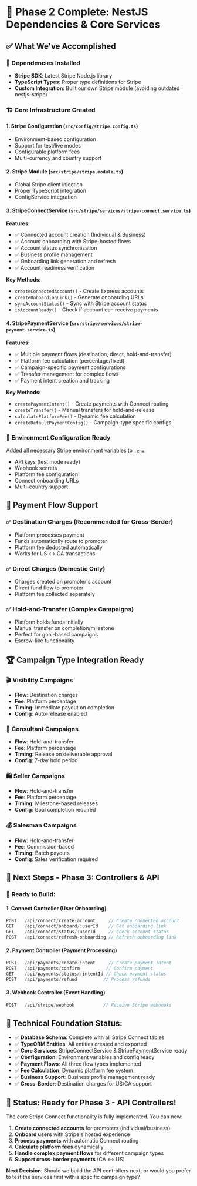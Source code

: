 # 🎉 Phase 2 Complete: NestJS Dependencies & Core Services

## ✅ What We've Accomplished

### 🔧 Dependencies Installed
- **Stripe SDK**: Latest Stripe Node.js library
- **TypeScript Types**: Proper type definitions for Stripe
- **Custom Integration**: Built our own Stripe module (avoiding outdated nestjs-stripe)

### 🏗️ Core Infrastructure Created

#### 1. **Stripe Configuration** (`src/config/stripe.config.ts`)
- Environment-based configuration
- Support for test/live modes
- Configurable platform fees
- Multi-currency and country support

#### 2. **Stripe Module** (`src/stripe/stripe.module.ts`)
- Global Stripe client injection
- Proper TypeScript integration
- ConfigService integration

#### 3. **StripeConnectService** (`src/stripe/services/stripe-connect.service.ts`)
**Features:**
- ✅ Connected account creation (Individual & Business)
- ✅ Account onboarding with Stripe-hosted flows
- ✅ Account status synchronization
- ✅ Business profile management
- ✅ Onboarding link generation and refresh
- ✅ Account readiness verification

**Key Methods:**
- `createConnectedAccount()` - Create Express accounts
- `createOnboardingLink()` - Generate onboarding URLs
- `syncAccountStatus()` - Sync with Stripe account status
- `isAccountReady()` - Check if account can receive payments

#### 4. **StripePaymentService** (`src/stripe/services/stripe-payment.service.ts`)
**Features:**
- ✅ Multiple payment flows (destination, direct, hold-and-transfer)
- ✅ Platform fee calculation (percentage/fixed)
- ✅ Campaign-specific payment configurations
- ✅ Transfer management for complex flows
- ✅ Payment intent creation and tracking

**Key Methods:**
- `createPaymentIntent()` - Create payments with Connect routing
- `createTransfer()` - Manual transfers for hold-and-release
- `calculatePlatformFee()` - Dynamic fee calculation
- `createDefaultPaymentConfig()` - Campaign-type specific configs

### 🔧 Environment Configuration Ready
Added all necessary Stripe environment variables to `.env`:
- API keys (test mode ready)
- Webhook secrets
- Platform fee configuration
- Connect onboarding URLs
- Multi-country support

## 🎯 Payment Flow Support

### ✅ **Destination Charges** (Recommended for Cross-Border)
- Platform processes payment
- Funds automatically route to promoter
- Platform fee deducted automatically
- Works for US ↔ CA transactions

### ✅ **Direct Charges** (Domestic Only)
- Charges created on promoter's account
- Direct fund flow to promoter
- Platform fee collected separately

### ✅ **Hold-and-Transfer** (Complex Campaigns)
- Platform holds funds initially
- Manual transfer on completion/milestone
- Perfect for goal-based campaigns
- Escrow-like functionality

## 🏆 Campaign Type Integration Ready

### 🎬 **Visibility Campaigns**
- **Flow**: Destination charges
- **Fee**: Platform percentage
- **Timing**: Immediate payout on completion
- **Config**: Auto-release enabled

### 💼 **Consultant Campaigns**  
- **Flow**: Hold-and-transfer
- **Fee**: Platform percentage
- **Timing**: Release on deliverable approval
- **Config**: 7-day hold period

### 🛍️ **Seller Campaigns**
- **Flow**: Hold-and-transfer  
- **Fee**: Platform percentage
- **Timing**: Milestone-based releases
- **Config**: Goal completion required

### 💰 **Salesman Campaigns**
- **Flow**: Hold-and-transfer
- **Fee**: Commission-based
- **Timing**: Batch payouts
- **Config**: Sales verification required

## 🚀 Next Steps - Phase 3: Controllers & API

### 📝 **Ready to Build:**

#### 1. **Connect Controller** (User Onboarding)
```typescript
POST   /api/connect/create-account     // Create connected account
GET    /api/connect/onboard/:userId    // Get onboarding link  
GET    /api/connect/status/:userId     // Check account status
POST   /api/connect/refresh-onboarding // Refresh onboarding link
```

#### 2. **Payment Controller** (Payment Processing)
```typescript
POST   /api/payments/create-intent     // Create payment intent
POST   /api/payments/confirm          // Confirm payment
GET    /api/payments/status/:intentId // Check payment status
POST   /api/payments/refund          // Process refunds
```

#### 3. **Webhook Controller** (Event Handling)
```typescript
POST   /api/stripe/webhook           // Receive Stripe webhooks
```

## 🔧 **Technical Foundation Status:**

- ✅ **Database Schema**: Complete with all Stripe Connect tables
- ✅ **TypeORM Entities**: All entities created and exported
- ✅ **Core Services**: StripeConnectService & StripePaymentService ready
- ✅ **Configuration**: Environment variables and config ready
- ✅ **Payment Flows**: All three flow types implemented
- ✅ **Fee Calculation**: Dynamic platform fee system
- ✅ **Business Support**: Business profile management ready
- ✅ **Cross-Border**: Destination charges for US/CA support

## 🎉 **Status: Ready for Phase 3 - API Controllers!**

The core Stripe Connect functionality is fully implemented. You can now:

1. **Create connected accounts** for promoters (individual/business)
2. **Onboard users** with Stripe's hosted experience
3. **Process payments** with automatic Connect routing
4. **Calculate platform fees** dynamically
5. **Handle complex payment flows** for different campaign types
6. **Support cross-border payments** (CA ↔ US)

**Next Decision**: Should we build the API controllers next, or would you prefer to test the services first with a specific campaign type?
